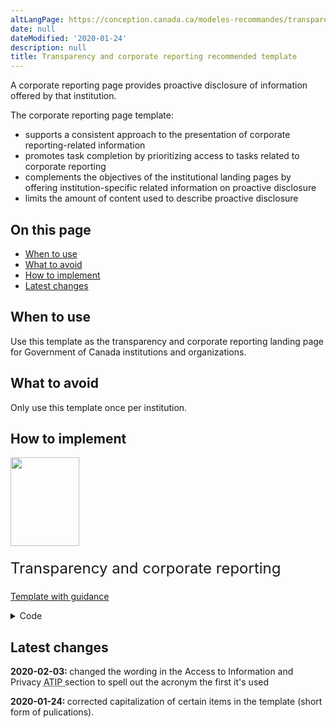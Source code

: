 ```yaml
---
altLangPage: https://conception.canada.ca/modeles-recommandes/transparence.html
date: null
dateModified: '2020-01-24'
description: null
title: Transparency and corporate reporting recommended template
---
```



<section>
 
 <section>
  <p>
   A corporate reporting page provides proactive disclosure of information offered by that institution.
  </p>
  <p>
   The corporate reporting page template:
  </p>
  <ul>
   <li>
    supports a consistent approach to the presentation of corporate reporting-related information
   </li>
   <li>
    promotes task completion by prioritizing access to tasks related to corporate reporting
   </li>
   <li>
    complements the objectives of the institutional landing pages by offering institution-specific related information on proactive disclosure
   </li>
   <li>
    limits the amount of content used to describe proactive disclosure
   </li>
  </ul>
 </section>
 <section>
  <h2>
   On this page
  </h2>
  <ul>
   <li>
    <a href="#use">
     When to use
    </a>
   </li>
   <li>
    <a href="#avoid">
     What to avoid
    </a>
   </li>
   <li>
    <a href="#specifications">
     How to implement
    </a>
   </li>
   <li>
    <a href="#changes">
     Latest changes
    </a>
   </li>
  </ul>
 </section>
 <section>
  <h2 id="use">
   When to use
  </h2>
  <p>
   Use this template as the transparency and corporate reporting landing page for Government of Canada institutions and organizations.
  </p>
 </section>
 <section>
  <h2 id="avoid">
   What to avoid
  </h2>
  <p>
   Only use this template once per institution.
  </p>
 </section>
 <section>
  <h2 id="specifications">
   How to implement
  </h2>
  <div class="row mrgn-tp-lg mrgn-bttm-lg">
   <div class="col-xs-10 col-sm-10 col-md-8 col-lg-8">
    <div class="gc-dwnld">
     <div class="row">
      <div class="col-xs-10 col-sm-3 col-md-3 col-lg-2">
       <p>
        <a class="gc-dwnld-lnk" href="../coded-layout/transparency_guidance.html">
         <img alt="" class="thumbnail gc-dwnld-img" height="142" src="../images/transparency-cropped.png" width="110"/>
        </a>
       </p>
      </div>
      <div class="col-xs-12 col-sm-9 col-md-9 col-lg-10">
       <p class="mrgn-tp-md" style="font-size:24px;line-height:1em;">
        <span>
         Transparency and corporate reporting
        </span>
       </p>
       <p>
        <a class="btn btn-call-to-action" href="../coded-layout/transparency_guidance.html">
         Template with guidance
        </a>
       </p>
      </div>
     </div>
    </div>
   </div>
  </div>
  <details>
   <summary>
    Code
   </summary>
   <span id="code">
   </span>
   <pre class="prettyprint">
							<code>
&lt;h1 property="name" id="wb-cont"&gt;Transparency: [Institution]&lt;/h1&gt;
&lt;p class="pagetag"&gt;Proactive disclosure of information, made public so that Canadians and Parliament are better able to hold the Government and public sector officials to account.&lt;/p&gt;
&lt;section&gt;
  &lt;div class="row wb-eqht mrgn-bttm-md"&gt;
    &lt;div class="col-md-4"&gt;
      &lt;section class="gc-drmt"&gt;
        &lt;h2 class="h4"&gt;&lt;a href="#"&gt;Mandate letter from the Prime Minister&lt;/a&gt;&lt;/h2&gt;
        &lt;p&gt;Commitments and top priorities identified by the government&lt;/p&gt;
      &lt;/section&gt;
    &lt;/div&gt;
    &lt;div class="col-md-4"&gt;
      &lt;section class="gc-drmt"&gt;
        &lt;h2 class="h4"&gt;&lt;a href="#"&gt;Departmental plan&lt;/a&gt;&lt;/h2&gt;
        &lt;p&gt;Performance goals for the coming fiscal year&lt;/p&gt;
      &lt;/section&gt;
    &lt;/div&gt;
    &lt;div class="col-md-4"&gt;
      &lt;section class="gc-drmt"&gt;
        &lt;h2 class="h4"&gt;&lt;a href="#"&gt;Departmental results report&lt;/a&gt;&lt;/h2&gt;
        &lt;p&gt;Performance targets met for the 2017-18 fiscal year&lt;/p&gt;
      &lt;/section&gt;
    &lt;/div&gt;
    &lt;div class="clearfix"&gt;&lt;/div&gt;
    &lt;div class="col-md-4"&gt;
      &lt;section class="gc-drmt"&gt;
        &lt;h2 class="h4"&gt;&lt;a href="#"&gt;Travel and hospitality expenses&lt;/a&gt;&lt;/h2&gt;
        &lt;p&gt;Disclosure of expenditures on Travel, Hospitality and Conferences&lt;/p&gt;
      &lt;/section&gt;
    &lt;/div&gt;
    &lt;div class="col-md-4"&gt;
      &lt;section class="gc-drmt"&gt;
        &lt;h2 class="h4"&gt;&lt;a href="#"&gt;Government contracts awarded&lt;/a&gt;&lt;/h2&gt;
        &lt;p&gt;Disclosure of contracts over $10,000&lt;/p&gt;
      &lt;/section&gt;
    &lt;/div&gt;
    &lt;div class="col-md-4"&gt;
      &lt;section class="gc-drmt"&gt;
        &lt;h2 class="h4"&gt;&lt;a href="#"&gt;Grants and contributions&lt;/a&gt;&lt;/h2&gt;
        &lt;p&gt;Disclosure of transfers of money, goods, services or assets to individuals, organizations or other levels of government&lt;/p&gt;
      &lt;/section&gt;
    &lt;/div&gt;
    &lt;div class="clearfix"&gt;&lt;/div&gt;
    &lt;div class="col-md-4"&gt;
      &lt;section class="gc-drmt"&gt;
        &lt;h2 class="h4"&gt;&lt;a href="#"&gt;Disclosure of serious wrongdoing in the workplace&lt;/a&gt;&lt;/h2&gt;
        &lt;p&gt;Disclosure of wrongdoing found to have been committed&lt;/p&gt;
      &lt;/section&gt;
    &lt;/div&gt;
    &lt;div class="col-md-4"&gt;
      &lt;section class="gc-drmt"&gt;
        &lt;h2 class="h4"&gt;&lt;a href="#"&gt;Reclassification of public service positions&lt;/a&gt;&lt;/h2&gt;
        &lt;p&gt;Disclosure of government positions that have been reclassified.&lt;/p&gt;
      &lt;/section&gt;
    &lt;/div&gt;
    &lt;div class="col-md-4"&gt;
      &lt;section class="gc-drmt"&gt;
        &lt;h2 class="h4"&gt;&lt;a href="#"&gt;Quarterly financial reports&lt;/a&gt;&lt;/h2&gt;
        &lt;p&gt;Quarterly spending at a departmental level&lt;/p&gt;
      &lt;/section&gt;
    &lt;/div&gt;
    &lt;div class="clearfix"&gt;&lt;/div&gt;
    &lt;div class="col-md-4"&gt;
      &lt;section class="gc-drmt"&gt;
        &lt;h2 class="h4"&gt;&lt;a href="#"&gt;Audits and evaluations&lt;/a&gt;&lt;/h2&gt;
        &lt;p&gt;Annual reports of audit and evaluations for programs and services at [institution]&lt;/p&gt;
      &lt;/section&gt;
    &lt;/div&gt;
    &lt;div class="col-md-4"&gt;
      &lt;section class="gc-drmt"&gt;
        &lt;h2 class="h4"&gt;&lt;a href="#"&gt;Consultations&lt;/a&gt;&lt;/h2&gt;
        &lt;p&gt;Public consultations and reports on completed consultations&lt;/p&gt;
      &lt;/section&gt;
    &lt;/div&gt;
    &lt;div class="col-md-4"&gt;
      &lt;section class="gc-drmt"&gt;
        &lt;h2 class="h4"&gt;&lt;a href="#"&gt;Briefing documents&lt;/a&gt;&lt;/h2&gt;
        &lt;p&gt;Briefing notes prepared for the President, Secretary and senior managers&lt;/p&gt;
      &lt;/section&gt;
    &lt;/div&gt;
  &lt;/div&gt;
&lt;/section&gt;
&lt;section&gt;
  &lt;div class="container"&gt;
    &lt;div class="row mrgn-bttm-lg"&gt;
      &lt;section class="mrgn-bttm-lg"&gt;
        &lt;h2&gt;Didn’t find what you were looking for&lt;/h2&gt;
        &lt;p&gt;Access to Information and Privacy (&lt;abbr title="Access to Information and Privacy"&gt;ATIP&lt;/abbr&gt;) requests:&lt;/p&gt;
        &lt;ul class="list-unstyled"&gt;
          &lt;li class="pull-left mrgn-rght-lg"&gt;&lt;a class="btn btn-primary" href="#"&gt;Make an &lt;abbr title="Access to Information and Privacy"&gt;ATIP&lt;/abbr&gt; request&lt;/a&gt;&lt;/li&gt;
          &lt;li class="pull-left mrgn-tp-sm"&gt;&lt;a href="#"&gt;Find previous &lt;abbr title="Access to Information and Privacy"&gt;ATIP&lt;/abbr&gt; requests&lt;/a&gt;&lt;/li&gt;
        &lt;/ul&gt;
      &lt;/section&gt;
    &lt;/div&gt;
  &lt;/div&gt;
&lt;/section&gt;
							</code>
						</pre>
  </details>
 </section>
 <section>
  <h2 id="changes">
   Latest changes
  </h2>
  <p>
   <date>
    <strong>
     2020-02-03:
    </strong>
   </date>
   changed the wording in the Access to Information and Privacy
   <abbr title="Access to Information and Privacy">
    ATIP
   </abbr>
   section to spell out the acronym the first it's used
  </p>
  <p>
   <date>
    <strong>
     2020-01-24:
    </strong>
   </date>
   corrected capitalization of certain items in the template (short form of pulications).
  </p>
 </section>

